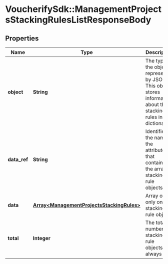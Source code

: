 # VoucherifySdk::ManagementProjectsStackingRulesListResponseBody

## Properties

| Name | Type | Description | Notes |
| ---- | ---- | ----------- | ----- |
| **object** | **String** | The type of the object represented by JSON. This object stores information about the stacking rules in a dictionary. | [optional][default to &#39;list&#39;] |
| **data_ref** | **String** | Identifies the name of the attribute that contains the array of stacking rule objects. | [optional][default to &#39;data&#39;] |
| **data** | [**Array&lt;ManagementProjectsStackingRules&gt;**](ManagementProjectsStackingRules.md) | Array of only one stacking rule object. | [optional] |
| **total** | **Integer** | The total number of stacking rule objects. It is always 1. | [optional] |

